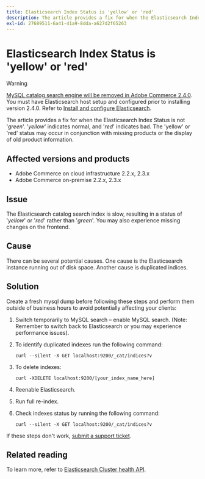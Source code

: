 ```yaml
---
title: Elasticsearch Index Status is 'yellow' or 'red'
description: The article provides a fix for when the Elasticsearch Index Status is not '*green*'. '*yellow*' indicates normal, and '*red*' indicates bad. The 'yellow' or 'red' status may occur in conjunction with missing products or the display of old product information.
exl-id: 27689511-6a41-41a9-8dda-a627d2f65263
---
```

# Elasticsearch Index Status is 'yellow' or 'red'

>[!WARNING]
>
> [MySQL catalog search engine will be removed in Adobe Commerce 2.4.0](/help/announcements/adobe-commerce-announcements/mysql-catalog-search-engine-will-be-removed-in-magento-2.4.0.md). You must have Elasticsearch host setup and configured prior to installing version 2.4.0. Refer to [Install and configure Elasticsearch](https://devdocs.magento.com/guides/v2.3/config-guide/elasticsearch/es-overview.html).

The article provides a fix for when the Elasticsearch Index Status is not '*green*'. '*yellow*' indicates normal, and '*red*' indicates bad. The 'yellow' or 'red' status may occur in conjunction with missing products or the display of old product information.

## Affected versions and products

* Adobe Commerce on cloud infrastructure 2.2.x, 2.3.x
* Adobe Commerce on-premise 2.2.x, 2.3.x

## Issue

The Elasticsearch catalog search index is slow, resulting in a status of '*yellow*' or '*red*' rather than '*green*'. You may also experience missing changes on the frontend.

## Cause

There can be several potential causes. One cause is the Elasticsearch instance running out of disk space. Another cause is duplicated indices.

## Solution

Create a fresh mysql dump before following these steps and perform them outside of business hours to avoid potentially affecting your clients:

1. Switch temporarily to MySQL search &ndash;  enable MySQL search. (Note: Remember to switch back to Elasticsearch or you may experience performance issues).
1. To identify duplicated indexes run the following command:

    ```clike
    curl --silent -X GET localhost:9200/_cat/indices?v
    ```

1. To delete indexes:

    ```clike
    curl -XDELETE localhost:9200/[your_index_name_here]
    ```

1. Reenable Elasticsearch.
1. Run full re-index.
1. Check indexes status by running the following command:

    ```clike
    curl --silent -X GET localhost:9200/_cat/indices?v
    ```

If these steps don't work, [submit a support ticket](/help/help-center-guide/help-center/magento-help-center-user-guide.md#submit-ticket).

## Related reading

To learn more, refer to [Elasticsearch Cluster health API](https://www.elastic.co/guide/en/elasticsearch/reference/current/cluster-health.html).

